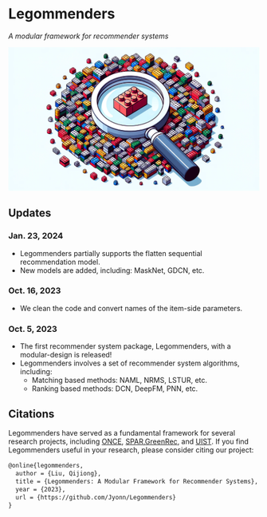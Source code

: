 # Legommenders

*A modular framework for recommender systems*

![Legommenders](Legommenders.png)

## Updates

### Jan. 23, 2024

- Legommenders partially supports the flatten sequential recommendation model.
- New models are added, including: MaskNet, GDCN, etc.

### Oct. 16, 2023

- We clean the code and convert names of the item-side parameters. 

### Oct. 5, 2023

- The first recommender system package, Legommenders, with a modular-design is released!
- Legommenders involves a set of recommender system algorithms, including:
    - Matching based methods: NAML, NRMS, LSTUR, etc.
    - Ranking based methods: DCN, DeepFM, PNN, etc.


## Citations

Legommenders have served as a fundamental framework for several research projects, including [ONCE](https://arxiv.org/abs/2305.06566), [SPAR](https://arxiv.org/abs/2402.10555),[GreenRec](https://arxiv.org/abs/2403.04736), and [UIST](https://arxiv.org/abs/2403.08206).
If you find Legommenders useful in your research, please consider citing our project:

```
@online{legommenders,
  author = {Liu, Qijiong},
  title = {Legommenders: A Modular Framework for Recommender Systems},
  year = {2023},
  url = {https://github.com/Jyonn/Legommenders}
}
```
